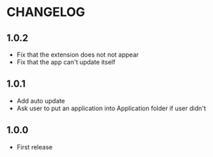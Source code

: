 # CHANGELOG

## 1.0.2

- Fix that the extension does not not appear
- Fix that the app can't update itself

## 1.0.1

- Add auto update
- Ask user to put an application into Application folder if user didn't

## 1.0.0

- First release
